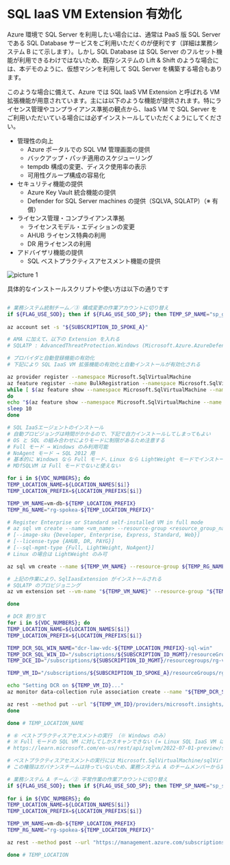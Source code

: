 # SQL IaaS VM Extension 有効化

Azure 環境で SQL Server を利用したい場合には、通常は PaaS 版 SQL Server である SQL Database サービスをご利用いただくのが便利です（詳細は業務システム B にて示します）。しかし SQL Database は SQL Server のフルセット機能が利用できるわけではないため、既存システムの Lift & Shift のような場合には、本デモのように、仮想マシンを利用して SQL Server を構築する場合もあります。

このような場合に備えて、Azure では SQL IaaS VM Extension と呼ばれる VM 拡張機能が用意されています。主には以下のような機能が提供されます。特にライセンス管理やコンプライアンス準拠の観点から、IaaS VM で SQL Server をご利用いただいている場合には必ずインストールしていただくようにしてください。

- 管理性の向上
  - Azure ポータルでの SQL VM 管理画面の提供
  - バックアップ・パッチ適用のスケジューリング
  - tempdb 構成の変更、ディスク使用率の表示
  - 可用性グループ構成の容易化
- セキュリティ機能の提供
  - Azure Key Vault 統合機能の提供
  - Defender for SQL Server machines の提供（SQLVA, SQLATP）（※ 有償）
- ライセンス管理・コンプライアンス準拠
  - ライセンスモデル・エディションの変更
  - AHUB ライセンス特典の利用
  - DR 用ライセンスの利用
- アドバイザリ機能の提供
  - SQL ベストプラクティスアセスメント機能の提供

![picture 1](./images/1c1c3690089776604b6ed0593e9734398a7298a7ecfd3f1699ea3674e8f73407.png)  

具体的なインストールスクリプトや使い方は以下の通りです

```bash

# 業務システム統制チーム／③ 構成変更の作業アカウントに切り替え
if ${FLAG_USE_SOD}; then if ${FLAG_USE_SOD_SP}; then TEMP_SP_NAME="sp_gov_change"; az login --service-principal --username ${SP_APP_IDS[${TEMP_SP_NAME}]} --password "${SP_PWDS[${TEMP_SP_NAME}]}" --tenant ${PRIMARY_DOMAIN_NAME} --allow-no-subscriptions; else az account clear; az login -u "user_gov_change@${PRIMARY_DOMAIN_NAME}" -p "${ADMIN_PASSWORD}"; fi; fi
 
az account set -s "${SUBSCRIPTION_ID_SPOKE_A}"

# AMA に加えて、以下の Extension を入れる
# SQLATP : AdvancedThreatProtection.Windows (Microsoft.Azure.AzureDefenderForSQL.AdvancedThreatProtection.Windows) ※ v2.0 以上

# プロバイダと自動登録機能の有効化
# 下記により SQL IaaS VM 拡張機能の有効化と自動インストールが有効化される

az provider register --namespace Microsoft.SqlVirtualMachine
az feature register --name BulkRegistration --namespace Microsoft.SqlVirtualMachine
while [ $(az feature show --namespace Microsoft.SqlVirtualMachine --name BulkRegistration --query properties.state -o tsv) != "Registered" ]
do
echo "$(az feature show --namespace Microsoft.SqlVirtualMachine --name BulkRegistration --query properties.state -o tsv) BulkRegistration..."
sleep 10
done

# SQL IaaSエージェントのインストール
# 自動プロビジョングは時間がかかるので、下記で自力インストールしてしまってもよい
# OS と SQL の組み合わせによりモードに制限があるため注意する
# Full モード → Windows のみ利用可能
# NoAgent モード → SQL 2012 用
# 基本的に Windows なら Full モード、Linux なら LightWeight モードでインストール
# MDfSQLVM は Full モードでないと使えない

for i in ${VDC_NUMBERS}; do
TEMP_LOCATION_NAME=${LOCATION_NAMES[$i]}
TEMP_LOCATION_PREFIX=${LOCATION_PREFIXS[$i]}

TEMP_VM_NAME=vm-db-${TEMP_LOCATION_PREFIX}
TEMP_RG_NAME="rg-spokea-${TEMP_LOCATION_PREFIX}"

# Register Enterprise or Standard self-installed VM in full mode
# az sql vm create --name <vm_name> --resource-group <resource_group_name> --location <vm_location> --license-type <license_type> --sql-mgmt-type Full
# [--image-sku {Developer, Enterprise, Express, Standard, Web}]
# [--license-type {AHUB, DR, PAYG}]
# [--sql-mgmt-type {Full, LightWeight, NoAgent}]
# Linux の場合は LightWeight のみ可

az sql vm create --name ${TEMP_VM_NAME} --resource-group ${TEMP_RG_NAME} --location $TEMP_LOCATION_NAME --license-type PAYG --sql-mgmt-type Full --image-sku Developer

# 上記の作業により、SqlIaasExtension がインストールされる
# SQLATP のプロビジョニング
az vm extension set --vm-name "${TEMP_VM_NAME}" --resource-group "${TEMP_RG_NAME}" --name "AdvancedThreatProtection.Windows" --publisher "Microsoft.Azure.AzureDefenderForSQL" --version "2.0"

done

# DCR 割り当て
for i in ${VDC_NUMBERS}; do
TEMP_LOCATION_NAME=${LOCATION_NAMES[$i]}
TEMP_LOCATION_PREFIX=${LOCATION_PREFIXS[$i]}

TEMP_DCR_SQL_WIN_NAME="dcr-law-vdc-${TEMP_LOCATION_PREFIX}-sql-win"
TEMP_DCR_SQL_WIN_ID="/subscriptions/${SUBSCRIPTION_ID_MGMT}/resourceGroups/rg-vdc-${TEMP_LOCATION_PREFIX}/providers/Microsoft.Insights/dataCollectionRules/${TEMP_DCR_SQL_WIN_NAME}"
TEMP_DCE_ID="/subscriptions/${SUBSCRIPTION_ID_MGMT}/resourcegroups/rg-vdc-${TEMP_LOCATION_PREFIX}/providers/microsoft.insights/datacollectionendpoints/dce-vdc-${TEMP_LOCATION_PREFIX}"

TEMP_VM_ID="/subscriptions/${SUBSCRIPTION_ID_SPOKE_A}/resourceGroups/rg-spokea-${TEMP_LOCATION_PREFIX}/providers/Microsoft.Compute/virtualMachines/vm-db-${TEMP_LOCATION_PREFIX}"

echo "Setting DCR on ${TEMP_VM_ID}..."
az monitor data-collection rule association create --name "${TEMP_DCR_SQL_WIN_NAME}-association" --rule-id ${TEMP_DCR_SQL_WIN_ID} --resource ${TEMP_VM_ID}

az rest --method put --url "${TEMP_VM_ID}/providers/microsoft.insights/dataCollectionRuleAssociations/configurationAccessEndpoint?api-version=2021-04-01" --body "{ \"properties\": { \"dataCollectionEndpointId\": \"${TEMP_DCE_ID}\" } }"
done

done # TEMP_LOCATION_NAME

# ⑥ ベストプラクティスアセスメントの実行 （※ Windows のみ）
# ※ Full モードの SQL VM に対してしかスキャンできない (= Linux SQL IaaS VM は現状スキャンできない)
# https://learn.microsoft.com/en-us/rest/api/sqlvm/2022-07-01-preview/sql-virtual-machines/start-assessment?tabs=HTTP

# ベストプラクティスアセスメントの実行には Microsoft.SqlVirtualMachine/sqlVirtualMachines/startAssessment/action 権限が必要
# この権限はガバナンスチームは持っていないため、業務システム A のチームメンバーから実施

# 業務システム A チーム／② 平常作業の作業アカウントに切り替え
if ${FLAG_USE_SOD}; then if ${FLAG_USE_SOD_SP}; then TEMP_SP_NAME="sp_spokea_ops"; az login --service-principal --username ${SP_APP_IDS[${TEMP_SP_NAME}]} --password "${SP_PWDS[${TEMP_SP_NAME}]}" --tenant ${PRIMARY_DOMAIN_NAME} --allow-no-subscriptions; else az account clear; az login -u "user_spokea_ops@${PRIMARY_DOMAIN_NAME}" -p "${ADMIN_PASSWORD}"; fi; fi
 
for i in ${VDC_NUMBERS}; do
TEMP_LOCATION_NAME=${LOCATION_NAMES[$i]}
TEMP_LOCATION_PREFIX=${LOCATION_PREFIXS[$i]}

TEMP_VM_NAME=vm-db-${TEMP_LOCATION_PREFIX}
TEMP_RG_NAME="rg-spokea-${TEMP_LOCATION_PREFIX}"

az rest --method post --url "https://management.azure.com/subscriptions/${SUBSCRIPTION_ID_SPOKE_A}/resourceGroups/${TEMP_RG_NAME}/providers/Microsoft.SqlVirtualMachine/sqlVirtualMachines/${TEMP_VM_NAME}/startAssessment?api-version=2022-07-01-preview"

done # TEMP_LOCATION

```
